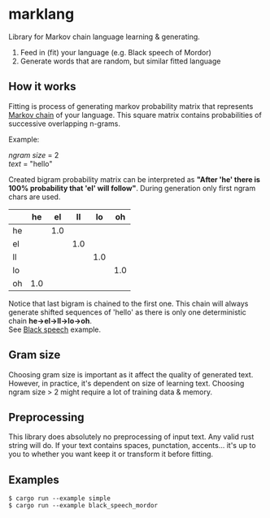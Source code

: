 # marklang

Library for Markov chain language learning & generating.

1. Feed in (fit) your language (e.g. Black speech of Mordor)
2. Generate words that are random, but similar fitted language

## How it works

Fitting is process of generating markov probability matrix that represents [Markov chain](https://en.wikipedia.org/wiki/Markov_chain) of your language. This square matrix contains probabilities of successive overlapping n-grams.

Example:

_ngram size_ = 2  
_text_ = "hello"

Created bigram probability matrix can be interpreted as **"After 'he' there is 100% probability that 'el' will follow"**. During generation only first ngram chars are used.

|   |he |el |ll |lo |oh |
|---|---|---|---|---|---|
|he |   |1.0|   |   |   |
|el |   |   |1.0|   |   |
|ll |   |   |   |1.0|   |
|lo |   |   |   |   |1.0|
|oh |1.0|   |   |   |   |

Notice that last bigram is chained to the first one.
This chain will always generate shifted sequences of 'hello' as there is only one deterministic chain **he->el->ll->lo->oh**.  
See [Black speech](https://github.com/Meyhem/marklang/blob/master/examples/black_speech_mordor.rs) example.

## Gram size
Choosing gram size is important as it affect the quality of generated text. However, in practice, it's dependent on size of learning text. Choosing ngram size > 2 might require a lot of training data & memory.

## Preprocessing
This library does absolutely no preprocessing of input text. Any valid rust string will do. If your text contains spaces, punctation, accents... it's up to you to whether you want keep it or transform it before fitting.

## Examples

```
$ cargo run --example simple
$ cargo run --example black_speech_mordor
```
